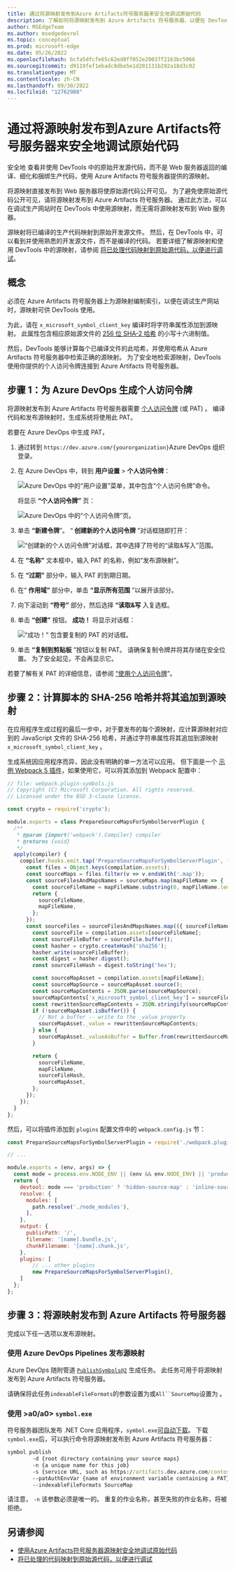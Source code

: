 ```yaml
---
title: 通过将源映射发布到Azure Artifacts符号服务器来安全地调试原始代码
description: 了解如何将源映射发布到 Azure Artifacts 符号服务器，以便在 DevTools 中安全调试原始源代码。
author: MSEdgeTeam
ms.author: msedgedevrel
ms.topic: conceptual
ms.prod: microsoft-edge
ms.date: 05/26/2022
ms.openlocfilehash: bcfa5dfcfe65c62ed0ff052e20037f2163bc5966
ms.sourcegitcommit: d9119fef1ebadc8dbe5e1d201131b292a18d3c02
ms.translationtype: MT
ms.contentlocale: zh-CN
ms.lasthandoff: 09/30/2022
ms.locfileid: "12762988"
---
```

# <a name="securely-debug-original-code-by-publishing-source-maps-to-the-azure-artifacts-symbol-server"></a>通过将源映射发布到Azure Artifacts符号服务器来安全地调试原始代码

安全地<!-- add sentence to define "securely", what are we making not happen?  what's the UX/end-result motivation for "securely"? --> 查看并使用 DevTools 中的原始开发源代码，而不是 Web 服务器返回的编译、细化和捆绑生产代码，使用 Azure Artifacts 符号服务器提供的源映射。

将源映射直接发布到 Web 服务器将使原始源代码公开可见。  为了避免使原始源代码公开可见，请将源映射发布到 Azure Artifacts 符号服务器。  通过此方法，可以在调试生产网站时在 DevTools 中使用源映射，而无需将源映射发布到 Web 服务器。

源映射将已编译的生产代码映射到原始开发源文件。 然后，在 DevTools 中，可以看到并使用熟悉的开发源文件，而不是编译的代码。 若要详细了解源映射和使用 DevTools 中的源映射，请参阅 [将已处理代码映射到原始源代码，以便进行调试](source-maps.md)。


<!-- ====================================================================== -->
## <a name="concepts"></a>概念

必须在 Azure Artifacts 符号服务器上为源映射编制索引，以便在调试生产网站时，源映射可供 DevTools 使用。

为此，请在 `x_microsoft_symbol_client_key` 编译时将字符串属性添加到源映射。  此属性包含相应原始源文件的 [256 位 SHA-2 哈希](https://en.wikipedia.org/wiki/SHA-2) 的小写十六进制值。

然后，DevTools 能够计算每个已编译文件的此哈希，并使用哈希从 Azure Artifacts 符号服务器中检索正确的源映射。  为了安全地检索源映射，DevTools 使用你提供的个人访问令牌连接到 Azure Artifacts 符号服务器。


<!-- ====================================================================== -->
## <a name="step-1-generate-a-personal-access-token-for-azure-devops"></a>步骤 1：为 Azure DevOps 生成个人访问令牌

将源映射发布到 Azure Artifacts 符号服务器需要 [个人访问令牌](/azure/devops/organizations/accounts/use-personal-access-tokens-to-authenticate) (或 PAT) 。 编译代码和发布源映射时，生成系统将使用此 PAT。

若要在 Azure DevOps 中生成 PAT，

1. 通过转到 `https://dev.azure.com/{yourorganization}`Azure DevOps 组织登录。

1. 在 Azure DevOps 中，转到 **用户设置** > **个人访问令牌**：
    
   ![Azure DevOps 中的“用户设置”菜单，其中包含“个人访问令牌”命令。](images/ado-pat-settings.png)

   将显示 **“个人访问令牌”** 页：

   ![Azure DevOps 中的“个人访问令牌”页。](images/ado-pat-page.png)

1. 单击 **“新建令牌**”。  “ **创建新的个人访问令牌** ”对话框随即打开：

   ![“创建新的个人访问令牌”对话框，其中选择了符号的“读取&写入”范围。](images/ado-pat-config-write.png)

1. 在 **“名称”** 文本框中，输入 PAT 的名称，例如“发布源映射”。

1. 在 **“过期”** 部分中，输入 PAT 的到期日期。

1. 在“ **作用域”** 部分中，单击 **“显示所有范围** ”以展开该部分。

1. 向下滚动到 **“符号”** 部分，然后选择 **“读取&写** 入复选框。

1. 单击 **“创建”** 按钮。  **成功！** 将显示对话框：

   ![“成功！” 包含要复制的 PAT 的对话框。](images/ado-pat-success-copy-clipboard.png)

1. 单击 **“复制到剪贴板** ”按钮以复制 PAT。  请确保复制令牌并将其存储在安全位置。 为了安全起见，不会再显示它。

若要了解有关 PAT 的详细信息，请参阅 [“使用个人访问令牌](/azure/devops/organizations/accounts/use-personal-access-tokens-to-authenticate)”。


<!-- ====================================================================== -->
## <a name="step-2-compute-the-sha-256-hash-of-your-script-and-append-it-to-your-source-maps"></a>步骤 2：计算脚本的 SHA-256 哈希并将其追加到源映射

在应用程序生成过程的最后一步中，对于要发布的每个源映射，应计算源映射对应到的 JavaScript 文件的 SHA-256 哈希，并通过字符串属性将其追加到源映射 `x_microsoft_symbol_client_key` 。

生成系统因应用程序而异，因此没有明确的单一方法可以应用。 但下面是一个 [示例 Webpack 5 插件](https://webpack.js.org/)，如果使用它，可以将其添加到 Webpack 配置中：

```js
// file: webpack.plugin-symbols.js
// Copyright (C) Microsoft Corporation. All rights reserved.
// Licensed under the BSD 3-clause license.

const crypto = require('crypto');

module.exports = class PrepareSourceMapsForSymbolServerPlugin {
  /**
   * @param {import('webpack').Compiler} compiler
   * @returns {void}
   */
  apply(compiler) {
    compiler.hooks.emit.tap('PrepareSourceMapsForSymbolServerPlugin', (compilation) => {
      const files = Object.keys(compilation.assets);
      const sourceMaps = files.filter(v => v.endsWith('.map'));
      const sourceFilesAndMapsNames = sourceMaps.map(mapFileName => {
        const sourceFileName = mapFileName.substring(0, mapFileName.length - 4);
        return {
          sourceFileName,
          mapFileName,
        };
      });
      const sourceFiles = sourceFilesAndMapsNames.map(({ sourceFileName, mapFileName }) => {
        const sourceFile = compilation.assets[sourceFileName];
        const sourceFileBuffer = sourceFile.buffer();
        const hasher = crypto.createHash('sha256');
        hasher.write(sourceFileBuffer);
        const digest = hasher.digest();
        const sourceFileHash = digest.toString('hex');

        const sourceMapAsset = compilation.assets[mapFileName];
        const sourceMapSource = sourceMapAsset.source();
        const sourceMapContents = JSON.parse(sourceMapSource);
        sourceMapContents['x_microsoft_symbol_client_key'] = sourceFileHash;
        const rewrittenSourceMapContents = JSON.stringify(sourceMapContents);
        if (!sourceMapAsset.isBuffer()) {
          // Not a buffer -- write to the _value property
          sourceMapAsset._value = rewrittenSourceMapContents;
        } else {
          sourceMapAsset._valueAsBuffer = Buffer.from(rewrittenSourceMapContents, 'utf-8');
        }

        return {
          sourceFileName,
          mapFileName,
          sourceFileHash,
          sourceMapAsset,
        };
      });
    });
  }
};
```

然后，可以将插件添加到 `plugins` 配置文件中的 `webpack.config.js` 节：

```js
const PrepareSourceMapsForSymbolServerPlugin = require('./webpack.plugin-symbols.js');

// ...

module.exports = (env, args) => {
  const mode = process.env.NODE_ENV || (env && env.NODE_ENV) || 'production';
  return {
    devtool: mode === 'production' ? 'hidden-source-map' : 'inline-source-map',
    resolve: {
      modules: [
        path.resolve('./node_modules'),
      ],
    },
    output: {
      publicPath: '/',
      filename: '[name].bundle.js',
      chunkFilename: '[name].chunk.js',
    },
    plugins: [
        // ... other plugins
        new PrepareSourceMapsForSymbolServerPlugin(),
    ]
  };
};
```


<!-- ====================================================================== -->
## <a name="step-3-publish-source-maps-to-the-azure-artifacts-symbol-server"></a>步骤 3：将源映射发布到 Azure Artifacts 符号服务器

完成以下任一选项以发布源映射。

### <a name="publish-source-maps-using-azure-devops-pipelines"></a>使用 Azure DevOps Pipelines 发布源映射

Azure DevOps 随附管道 [`PublishSymbols@2`](/azure/devops/pipelines/tasks/build/index-sources-publish-symbols) 生成任务。 此任务可用于将源映射发布到 Azure Artifacts 符号服务器。

请确保将此任务`indexableFileFormats`的参数设置为或`All``SourceMap`设置为 。


### <a name="publish-source-maps-using-symbolexe"></a>使用 >a0/a0> `symbol.exe`

符号服务器团队发布 .NET Core 应用程序，`symbol.exe`[可自动下载](/rest/api/azure/devops/symbol/client/get)。 下载 `symbol.exe`后，可以执行命令将源映射发布到 Azure Artifacts 符号服务器：

```cmd
symbol publish
        -d {root directory containing your source maps}
        -n {a unique name for this job}
        -s {service URL, such as https://artifacts.dev.azure.com/contoso}
        --patAuthEnvVar {name of environment variable containing a PAT}
        --indexableFileFormats SourceMap
```

请注意， `-n` 该参数必须是唯一的。 重复的作业名称，甚至失败的作业名称，将被拒绝。


<!-- ====================================================================== -->
## <a name="see-also"></a>另请参阅

* [使用Azure Artifacts符号服务器源映射安全地调试原始代码](consume-source-maps-from-azure.md)
* [将已处理的代码映射到原始源代码，以便进行调试](source-maps.md)
